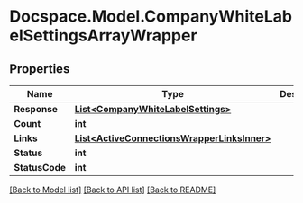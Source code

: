# Docspace.Model.CompanyWhiteLabelSettingsArrayWrapper

## Properties

Name | Type | Description | Notes
------------ | ------------- | ------------- | -------------
**Response** | [**List&lt;CompanyWhiteLabelSettings&gt;**](CompanyWhiteLabelSettings.md) |  | [optional] 
**Count** | **int** |  | [optional] 
**Links** | [**List&lt;ActiveConnectionsWrapperLinksInner&gt;**](ActiveConnectionsWrapperLinksInner.md) |  | [optional] 
**Status** | **int** |  | [optional] 
**StatusCode** | **int** |  | [optional] 

[[Back to Model list]](../README.md#documentation-for-models) [[Back to API list]](../README.md#documentation-for-api-endpoints) [[Back to README]](../README.md)

